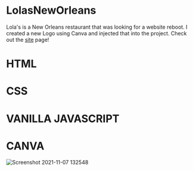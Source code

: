 # LolasNewOrleans
Lola's is a New Orleans restaurant that was looking for a website reboot. I created a new Logo using Canva and injected that into the project. 
Check out the <a href="https://dannieeeg.github.io/LolasNewOrleans/"> site</a> page!

# HTML
# CSS
# VANILLA JAVASCRIPT
# CANVA


![Screenshot 2021-11-07 132548](https://user-images.githubusercontent.com/78777206/140659483-fbb9073e-9899-485d-b0a2-2362d0b53750.png)

